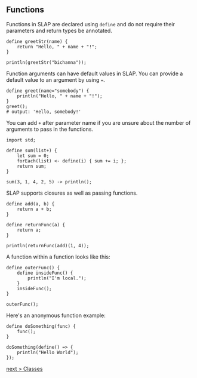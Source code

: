 ## Functions

Functions in SLAP are declared using `define` and do not require their parameters and return types be annotated.
```
define greetStr(name) {
    return "Hello, " + name + "!";
}

println(greetStr("bichanna"));
```

Function arguments can have default values in SLAP. You can provide a default value to an argument by using `=`.
```
define greet(name="somebody") {
    println("Hello, " + name + "!");
}
greet();
# output: 'Hello, somebody!'
```

You can add `+` after parameter name if you are unsure about the number of arguments to pass in the functions.
```
import std;

define sum(list+) {
	let sum = 0;
	forEach(list) <- define(i) { sum += i; };
	return sum;
}

sum(3, 1, 4, 2, 5) -> println();
```

SLAP supports closures as well as passing functions.

```
define add(a, b) {
    return a + b;
}

define returnFunc(a) {
    return a;
}

println(returnFunc(add)(1, 4));
```

A function within a function looks like this:

```
define outerFunc() {
    define insideFunc() {
        println("I'm local.");
    }
    insideFunc();
}

outerFunc();
```

Here's an anonymous function example:

```
define doSomething(func) {
    func();
}

doSomething(define() => {
    println("Hello World");
});
```

[next > Classes](https://github.com/bichanna/slap/blob/master/docs/syntax_doc/classes.md#classes)